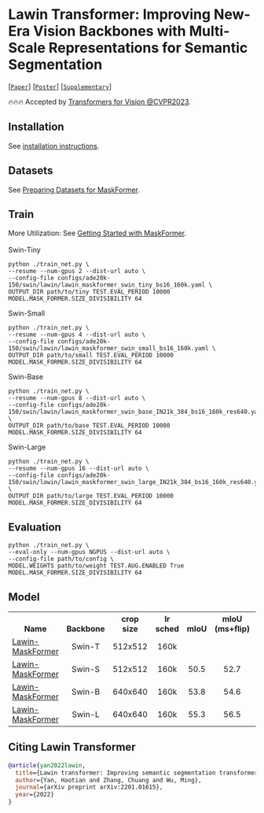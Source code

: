 # Lawin Transformer: Improving New-Era Vision Backbones with Multi-Scale Representations for Semantic Segmentation

[[`Paper`](https://drive.google.com/file/d/1eQd_bj1DTNTxpMVvfIzkt0vdZujrf9IK/view)] [[`Poster`](https://drive.google.com/file/d/1ifjjedbX8nbF0iBDI7g3uL_j8Hkf84sN/view)] [[`Supplementary`](https://drive.google.com/file/d/1QPFqAS-3LETbRULfPk-vfoO50g_MfPAN/view)]

🔥🔥🔥 Accepted by [Transformers for Vision @CVPR2023](https://sites.google.com/view/t4v-cvpr23/home).

## Installation

See [installation instructions](INSTALL.md).

## Datasets

See [Preparing Datasets for MaskFormer](datasets/README.md).

## Train

More Utilization: See [Getting Started with MaskFormer](GETTING_STARTED.md). \
\
Swin-Tiny

```
python ./train_net.py \
--resume --num-gpus 2 --dist-url auto \
--config-file configs/ade20k-150/swin/lawin/lawin_maskformer_swin_tiny_bs16_160k.yaml \
OUTPUT_DIR path/to/tiny TEST.EVAL_PERIOD 10000 MODEL.MASK_FORMER.SIZE_DIVISIBILITY 64
```

Swin-Small
```
python ./train_net.py \
--resume --num-gpus 4 --dist-url auto \
--config-file configs/ade20k-150/swin/lawin/lawin_maskformer_swin_small_bs16_160k.yaml \
OUTPUT_DIR path/to/small TEST.EVAL_PERIOD 10000 MODEL.MASK_FORMER.SIZE_DIVISIBILITY 64
```

Swin-Base
```
python ./train_net.py \
--resume --num-gpus 8 --dist-url auto \
--config-file configs/ade20k-150/swin/lawin/lawin_maskformer_swin_base_IN21k_384_bs16_160k_res640.yaml \
OUTPUT_DIR path/to/base TEST.EVAL_PERIOD 10000 MODEL.MASK_FORMER.SIZE_DIVISIBILITY 64
```

Swin-Large
```
python ./train_net.py \
--resume --num-gpus 16 --dist-url auto \
--config-file configs/ade20k-150/swin/lawin/lawin_maskformer_swin_large_IN21k_384_bs16_160k_res640.yaml \
OUTPUT_DIR path/to/large TEST.EVAL_PERIOD 10000 MODEL.MASK_FORMER.SIZE_DIVISIBILITY 64
```
## Evaluation
```
python ./train_net.py \
--eval-only --num-gpus NGPUS --dist-url auto \
--config-file path/to/config \
MODEL.WEIGHTS path/to/weight TEST.AUG.ENABLED True MODEL.MASK_FORMER.SIZE_DIVISIBILITY 64
```


## <a name="ModelZoo"></a>Model
<table><tbody>
<!-- START TABLE -->
<!-- TABLE HEADER -->
<th valign="bottom">Name</th>
<th valign="bottom">Backbone</th>
<th valign="bottom">crop<br/>size</th>
<th valign="bottom">lr<br/>sched</th>
<th valign="bottom">mIoU</th>
<th valign="bottom">mIoU<br/>(ms+flip)</th>
<th valign="bottom">download</th>
<!-- TABLE BODY -->
<!-- ROW: maskformer_swin_tiny_bs16_160k -->
 <tr><td align="left"><a href="configs/ade20k-150/swin/lawin/lawin_maskformer_swin_tiny_bs16_160k.yaml">Lawin-MaskFormer</a></td>
<td align="center">Swin-T</td>
<td align="center">512x512</td>
<td align="center">160k</td>
<td align="center"></td>
<td align="center"></td>
<td align="center"><a href="https://dl.fbaipublicfiles.com/maskformer/semantic-ade20k/maskformer_swin_tiny_bs16_160k/model_final_8657a5.pkl">model</a></td>
</tr>
<!-- ROW: maskformer_swin_small_bs16_160k -->
 <tr><td align="left"><a href="configs/ade20k-150/swin/lawin/lawin_maskformer_swin_small_bs16_160k.yaml">Lawin-MaskFormer</a></td>
<td align="center">Swin-S</td>
<td align="center">512x512</td>
<td align="center">160k</td>
<td align="center">50.5</td>
<td align="center">52.7</td>
<td align="center"><a href="https://drive.google.com/file/d/1mPmwVUlJckeldTwpsKIiRaE5wQOpKaou/view?usp=sharing">model</a></td>
</tr>
<!-- ROW: maskformer_swin_base_IN21k_384_bs16_160k_res640 -->
 <tr><td align="left"><a href="configs/ade20k-150/swin/lawin/lawin_maskformer_swin_base_IN21k_384_bs16_160k_res640.yaml">Lawin-MaskFormer</a></td>
<td align="center">Swin-B</td>
<td align="center">640x640</td>
<td align="center">160k</td>
<td align="center">53.8</td>
<td align="center">54.6</td>
<td align="center"><a href="https://drive.google.com/file/d/1Llvp_-KsVdV9pK1yBG29D3xhryrYOeVf/view?usp=sharing">model</a></td>
</tr>
<!-- ROW: maskformer_swin_large_IN21k_384_bs16_160k_res640 -->
 <tr><td align="left"><a href="configs/ade20k-150/swin/lawin/lawin_maskformer_swin_large_IN21k_384_bs16_160k_res640.yaml">Lawin-MaskFormer</a></td>
<td align="center">Swin-L</td>
<td align="center">640x640</td>
<td align="center">160k</td>
<td align="center">55.3</td>
<td align="center">56.5</td>
<td align="center"><a href="https://drive.google.com/file/d/14paNql4Mu1ukRB-k4ewyR8dV00R0MIFo/view?usp=sharing">model</a></td>
</tr>
</tbody></table>

## <a name="CitingMaskFormer"></a>Citing Lawin Transformer

<!-- If you use Lawin Transformer in your research or wish to refer to the baseline results published in the [Model Zoo]((#ModelZoo)), please use the following BibTeX entry. -->

```BibTeX
@article{yan2022lawin,
  title={Lawin transformer: Improving semantic segmentation transformer with multi-scale representations via large window attention},
  author={Yan, Haotian and Zhang, Chuang and Wu, Ming},
  journal={arXiv preprint arXiv:2201.01615},
  year={2022}
}
```
